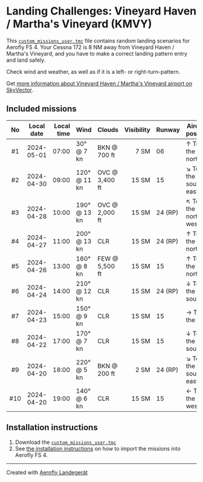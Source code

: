 # Landing Challenges: Vineyard Haven / Martha's Vineyard (KMVY)

This [`custom_missions_user.tmc`](./custom_missions_user.tmc) file contains random landing scenarios for Aerofly FS 4.
Your Cessna 172 is 8 NM away from Vineyard Haven / Martha's Vineyard, and you have to make a correct landing pattern entry and land safely.

Check wind and weather, as well as if it is a left- or right-turn-pattern.

Get [more information about Vineyard Haven / Martha's Vineyard airport on SkyVector](https://skyvector.com/airport/KMVY).

## Included missions

| No  | Local date | Local time | Wind         | Clouds          | Visibility | Runway  | Aircraft position   |
| :-: | ---------- | ---------: | ------------ | --------------- | ---------: | ------- | ------------------- |
| #1  | 2024-05-01 |      07:00 |  30° @  7 kn | BKN @    700 ft |       7 SM | 06      | ↑ To the north      |
| #2  | 2024-04-30 |      09:00 | 120° @ 11 kn | OVC @  3,400 ft |      15 SM | 15      | ↘ To the south-east |
| #3  | 2024-04-28 |      10:00 | 190° @ 13 kn | OVC @  2,000 ft |      15 SM | 24 (RP) | ↖ To the north-west |
| #4  | 2024-04-27 |      11:00 | 200° @ 13 kn | CLR             |      15 SM | 24 (RP) | ↑ To the north      |
| #5  | 2024-04-26 |      13:00 | 160° @  8 kn | FEW @  5,500 ft |      15 SM | 15      | ↑ To the north      |
| #6  | 2024-04-24 |      14:00 | 210° @ 12 kn | CLR             |      15 SM | 24 (RP) | ↓ To the south      |
| #7  | 2024-04-23 |      15:00 | 150° @  9 kn | CLR             |      15 SM | 15      | → To the east       |
| #8  | 2024-04-22 |      17:00 | 170° @  7 kn | CLR             |      15 SM | 15      | ↓ To the south      |
| #9  | 2024-04-20 |      18:00 | 220° @  5 kn | BKN @    200 ft |       2 SM | 24 (RP) | ↘ To the south-east |
| #10 | 2024-04-20 |      19:00 | 140° @  6 kn | CLR             |      15 SM | 15      | ← To the west       |

## Installation instructions

1. Download the [`custom_missions_user.tmc`](./custom_missions_user.tmc)
2. See [the installation instructions](https://fboes.github.io/aerofly-missions/docs/generic-installation.html) on how to import the missions into Aerofly FS 4.

---

Created with [Aerofly Landegerät](https://github.com/fboes/aerofly-patterns)